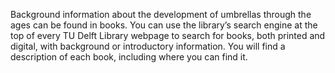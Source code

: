 Background information about the development of umbrellas through the ages can be found in books. You can use the library’s search engine at the top of every TU Delft Library webpage to search for books, both printed and digital, with background or introductory information. You will find a description of each book, including where you can find it.
